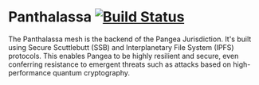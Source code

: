 
# Panthalassa [![Build Status](https://travis-ci.org/Bit-Nation/BITNATION-Panthalassa.svg?branch=master)](https://travis-ci.org/Bit-Nation/BITNATION-Panthalassa)


The Panthalassa mesh is the backend of the Pangea Jurisdiction. It's built using Secure Scuttlebutt (SSB) and Interplanetary File System (IPFS) protocols. This enables Pangea to be highly resilient and secure, even conferring resistance to emergent threats such as attacks based on high-performance quantum cryptography.
